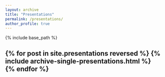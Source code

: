 ```yaml
---
layout: archive
title: "Presentations"
permalink: /presentations/
author_profile: true
---
```


{% include base_path %}

<h2>
{% for post in site.presentations reversed %}
  {% include archive-single-presentations.html %}
{% endfor %}
</h2>

